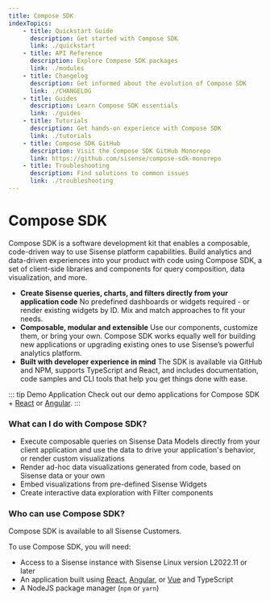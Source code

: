 ```yaml
---
title: Compose SDK
indexTopics:
    - title: Quickstart Guide
      description: Get started with Compose SDK
      link: ./quickstart
    - title: API Reference
      description: Explore Compose SDK packages
      link: ./modules
    - title: Changelog
      description: Get informed about the evolution of Compose SDK
      link: ./CHANGELOG
    - title: Guides
      description: Learn Compose SDK essentials
      link: ./guides
    - title: Tutorials
      description: Get hands-on experience with Compose SDK
      link: ./tutorials
    - title: Compose SDK GitHub
      description: Visit the Compose SDK GitHub Monorepo
      link: https://github.com/sisense/compose-sdk-monorepo
    - title: Troubleshooting
      description: Find solutions to common issues
      link: ./troubleshooting
---
```


# Compose SDK

Compose SDK is a software development kit that enables a composable, code-driven way to use Sisense platform capabilities. Build analytics and data-driven experiences into your product with code using Compose SDK, a set of client-side libraries and components for query composition, data visualization, and more.

-   **Create Sisense queries, charts, and filters directly from your application code**
    No predefined dashboards or widgets required - or render existing widgets by ID. Mix and match approaches to fit your needs.
-   **Composable, modular and extensible**
    Use our components, customize them, or bring your own. Compose SDK works equally well for building new applications or upgrading existing ones to use Sisense’s powerful analytics platform.
-   **Built with developer experience in mind**
    The SDK is available via GitHub and NPM, supports TypeScript and React, and includes documentation, code samples and CLI tools that help you get things done with ease.

<SectionIndex />

::: tip Demo Application
Check out our demo applications for Compose SDK + [React](https://csdk-react.sisense.com) or [Angular](https://csdk-angular.sisense.com).
:::

### What can I do with Compose SDK?

-   Execute composable queries on Sisense Data Models directly from your client application and use the data to drive your application's behavior, or render custom visualizations
-   Render ad-hoc data visualizations generated from code, based on Sisense data or your own
-   Embed visualizations from pre-defined Sisense Widgets
-   Create interactive data exploration with Filter components

### Who can use Compose SDK?

Compose SDK is available to all Sisense Customers.

To use Compose SDK, you will need:

-   Access to a Sisense instance with Sisense Linux version L2022.11 or later
-   An application built using [React](./quickstart.md), [Angular](./quickstart-angular.md), or [Vue](./quickstart-vue.md) and TypeScript
-   A NodeJS package manager (`npm` or `yarn`)
